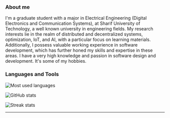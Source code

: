 ### About me
I'm a graduate student with a major in Electrical Engineering (Digital Electronics and Communication Systems), at Sharif University of Technology, a well known university in engineering fields. My research interests lie in the realm of distributed and decentralized systems, optimization, IoT, and AI, with a particular focus on learning materials. Additionally, I possess valuable working experience in software development, which has further honed my skills and expertise in these areas. I have a very high knowledge and passion in software design and development. It's some of my hobbies.


### Languages and Tools

![Most used languages](https://github-readme-stats.vercel.app/api/top-langs?username=Soroosh-N&show_icons=true&locale=en&layout=compact)

![GitHub stats](https://github-readme-stats.vercel.app/api?username=Soroosh-N&show_icons=true&locale=en)

![Streak stats](https://github-readme-streak-stats.herokuapp.com/?user=Soroosh-N)

----
